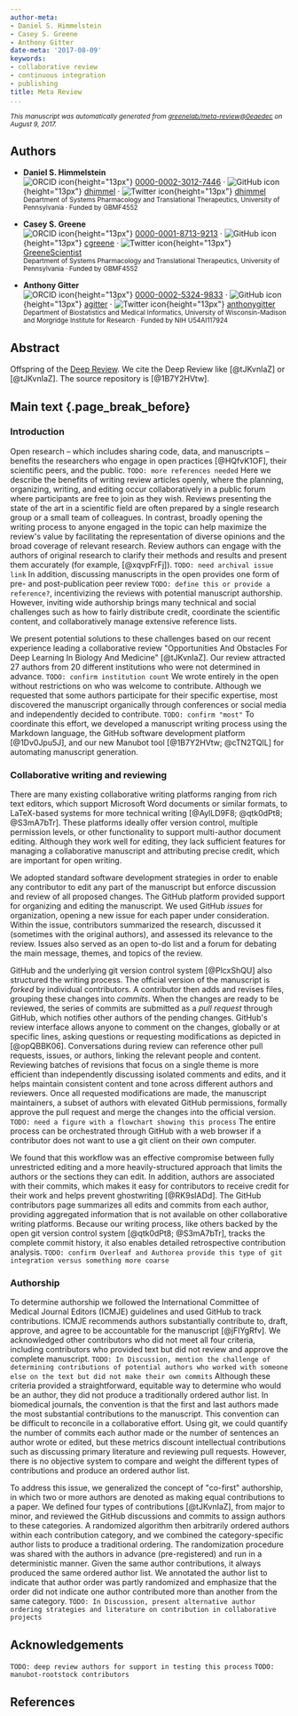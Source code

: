 ```yaml
---
author-meta:
- Daniel S. Himmelstein
- Casey S. Greene
- Anthony Gitter
date-meta: '2017-08-09'
keywords:
- collaborative review
- continuous integration
- publishing
title: Meta Review
...
```


<small><em>
This manuscript was automatically generated
from [greenelab/meta-review@0eaedec](https://github.com/greenelab/meta-review/tree/0eaedec8e427a0f8a68c9c89d1ec0f681c663eeb)
on August  9, 2017.
</em></small>

## Authors


+ **Daniel S. Himmelstein**<br>
    ![ORCID icon](images/orcid.svg){height="13px"}
    [0000-0002-3012-7446](https://orcid.org/0000-0002-3012-7446)
    · ![GitHub icon](images/github.svg){height="13px"}
    [dhimmel](https://github.com/dhimmel)
    · ![Twitter icon](images/twitter.svg){height="13px"}
    [dhimmel](https://twitter.com/dhimmel)<br>
  <small>
     Department of Systems Pharmacology and Translational Therapeutics, University of Pennsylvania
     · Funded by GBMF4552
  </small>

+ **Casey S. Greene**<br>
    ![ORCID icon](images/orcid.svg){height="13px"}
    [0000-0001-8713-9213](https://orcid.org/0000-0001-8713-9213)
    · ![GitHub icon](images/github.svg){height="13px"}
    [cgreene](https://github.com/cgreene)
    · ![Twitter icon](images/twitter.svg){height="13px"}
    [GreeneScientist](https://twitter.com/GreeneScientist)<br>
  <small>
     Department of Systems Pharmacology and Translational Therapeutics, University of Pennsylvania
     · Funded by GBMF4552
  </small>

+ **Anthony Gitter**<br>
    ![ORCID icon](images/orcid.svg){height="13px"}
    [0000-0002-5324-9833](https://orcid.org/0000-0002-5324-9833)
    · ![GitHub icon](images/github.svg){height="13px"}
    [agitter](https://github.com/agitter)
    · ![Twitter icon](images/twitter.svg){height="13px"}
    [anthonygitter](https://twitter.com/anthonygitter)<br>
  <small>
     Department of Biostatistics and Medical Informatics, University of Wisconsin-Madison and Morgridge Institute for Research
     · Funded by NIH U54AI117924
  </small>



## Abstract

Offspring of the [Deep Review](https://github.com/greenelab/deep-review).
We cite the Deep Review like [@tJKvnIaZ] or [@tJKvnIaZ].
The source repository is [@1B7Y2HVtw].


## Main text {.page_break_before}

### Introduction

Open research – which includes sharing code, data, and manuscripts – benefits the researchers who engage in open practices [@HQfvK1OF], their scientific peers, and the public.
`TODO: more references needed`
Here we describe the benefits of writing review articles openly, where the planning, organizing, writing, and editing occur collaboratively in a public forum where participants are free to join as they wish.
Reviews presenting the state of the art in a scientific field are often prepared by a single research group or a small team of colleagues.
In contrast, broadly opening the writing process to anyone engaged in the topic can help maximize the review's value by facilitating the representation of diverse opinions and the broad coverage of relevant research.
Review authors can engage with the authors of original research to clarify their methods and results and present them accurately (for example, [@xqvpFrFj]).
`TODO: need archival issue link`
In addition, discussing manuscripts in the open provides one form of pre- and post-publication peer review `TODO: define this or provide a reference?`, incentivizing the reviews with potential manuscript authorship.
However, inviting wide authorship brings many technical and social challenges such as how to fairly distribute credit, coordinate the scientific content, and collaboratively manage extensive reference lists.

We present potential solutions to these challenges based on our recent experience leading a collaborative review "Opportunities And Obstacles For Deep Learning In Biology And Medicine" [@tJKvnIaZ].
Our review attracted 27 authors from 20 different institutions who were not determined in advance.
`TODO: confirm institution count`
We wrote entirely in the open without restrictions on who was welcome to contribute.
Although we requested that some authors participate for their specific expertise, most discovered the manuscript organically through conferences or social media and independently decided to contribute.
`TODO: confirm "most"`
To coordinate this effort, we developed a manuscript writing process using the Markdown language, the GitHub software development platform [@1Dv0Jpu5J], and our new Manubot tool [@1B7Y2HVtw; @cTN2TQIL] for automating manuscript generation.


### Collaborative writing and reviewing

There are many existing collaborative writing platforms ranging from rich text editors, which support Microsoft Word documents or similar formats, to LaTeX-based systems for more technical writing [@AylLD9F8; @qtk0dPt8; @S3mA7bTr].
These platforms ideally offer version control, multiple permission levels, or other functionality to support multi-author document editing.
Although they work well for editing, they lack sufficient features for managing a collaborative manuscript and attributing precise credit, which are important for open writing.

We adopted standard software development strategies in order to enable any contributor to edit any part of the manuscript but enforce discussion and review of all proposed changes.
The GitHub platform provided support for organizing and editing the manuscript.
We used GitHub _issues_ for organization, opening a new issue for each paper under consideration.
Within the issue, contributors summarized the research, discussed it (sometimes with the original authors), and assessed its relevance to the review.
Issues also served as an open to-do list and a forum for debating the main message, themes, and topics of the review.

GitHub and the underlying git version control system [@PlcxShQU] also structured the writing process.
The official version of the manuscript is _forked_ by individual contributors.
A contributor then adds and revises files, grouping these changes into _commits_.
When the changes are ready to be reviewed, the series of commits are submitted as a _pull request_ through GitHub, which notifies other authors of the pending changes.
GitHub's review interface allows anyone to comment on the changes, globally or at specific lines, asking questions or requesting modifications as depicted in [@opQBBK06].
Conversations during review can reference other pull requests, issues, or authors, linking the relevant people and content.
Reviewing batches of revisions that focus on a single theme is more efficient than independently discussing isolated comments and edits, and it helps maintain consistent content and tone across different authors and reviewers.
Once all requested modifications are made, the manuscript maintainers, a subset of authors with elevated GitHub permissions, formally approve the pull request and merge the changes into the official version.
`TODO: need a figure with a flowchart showing this process`
The entire process can be orchestrated through GitHub with a web browser if a contributor does not want to use a git client on their own computer.

We found that this workflow was an effective compromise between fully unrestricted editing and a more heavily-structured approach that limits the authors or the sections they can edit.
In addition, authors are associated with their commits, which makes it easy for contributors to receive credit for their work and helps prevent ghostwriting [@RK9sIADd].
The GitHub contributors page summarizes all edits and commits from each author, providing aggregated information that is not available on other collaborative writing platforms.
Because our writing process, like others backed by the open git version control system [@qtk0dPt8; @S3mA7bTr], tracks the complete commit history, it also enables detailed retrospective contribution analysis.
`TODO: confirm Overleaf and Authorea provide this type of git integration versus something more coarse`

### Authorship

To determine authorship we followed the International Committee of Medical Journal Editors (ICMJE) guidelines and used GitHub to track contributions.
ICMJE recommends authors substantially contribute to, draft, approve, and agree to be accountable for the manuscript [@jFIYgRfv].
We acknowledged other contributors who did not meet all four criteria, including contributors who provided text but did not review and approve the complete manuscript.
`TODO: In Discussion, mention the challenge of determining contributions of potential authors who worked with someone else on the text but did not make their own commits`
Although these criteria provided a straightforward, equitable way to determine who would be an author, they did not produce a traditionally ordered author list.
In biomedical journals, the convention is that the first and last authors made the most substantial contributions to the manuscript.
This convention can be difficult to reconcile in a collaborative effort.
Using git, we could quantify the number of commits each author made or the number of sentences an author wrote or edited, but these metrics discount intellectual contributions such as discussing primary literature and reviewing pull requests.
However, there is no objective system to compare and weight the different types of contributions and produce an ordered author list.

To address this issue, we generalized the concept of "co-first" authorship, in which two or more authors are denoted as making equal contributions to a paper.
We defined four types of contributions [@tJKvnIaZ], from major to minor, and reviewed the GitHub discussions and commits to assign authors to these categories.
A randomized algorithm then arbitrarily ordered authors within each contribution category, and we combined the category-specific author lists to produce a traditional ordering.
The randomization procedure was shared with the authors in advance (pre-registered) and run in a deterministic manner.
Given the same author contributions, it always produced the same ordered author list.
We annotated the author list to indicate that author order was partly randomized and emphasize that the order did not indicate one author contributed more than another from the same category.
`TODO: In Discussion, present alternative author ordering strategies and literature on contribution in collaborative projects`


## Acknowledgements

`TODO: deep review authors for support in testing this process`
`TODO: manubot-rootstock contributors`

## References